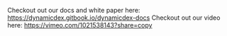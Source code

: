 Checkout out our docs and white paper here: https://dynamicdex.gitbook.io/dynamicdex-docs
Checkout out our video here: https://vimeo.com/1021538143?share=copy
